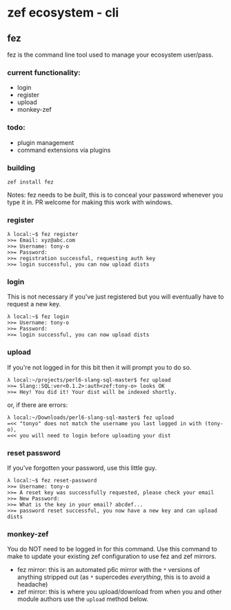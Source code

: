 # zef ecosystem - cli

## fez

fez is the command line tool used to manage your ecosystem user/pass.

### current functionality:

* login
* register
* upload
* monkey-zef

### todo:

* plugin management
* command extensions via plugins

### building

```
zef install fez
```

Notes: fez needs to be *built*, this is to conceal your password whenever you type it in.  PR welcome for making this work with windows.

### register

```
λ local:~$ fez register
>>= Email: xyz@abc.com
>>= Username: tony-o
>>= Password:
>>= registration successful, requesting auth key
>>= login successful, you can now upload dists
```

### login

This is not necessary if you've just registered but you will eventually have to request a new key.

```
λ local:~$ fez login
>>= Username: tony-o
>>= Password:
>>= login successful, you can now upload dists
```

### upload

If you're not logged in for this bit then it will prompt you to do so.

```
λ local:~/projects/perl6-slang-sql-master$ fez upload
>>= Slang::SQL:ver<0.1.2>:auth<zef:tony-o> looks OK
>>= Hey! You did it! Your dist will be indexed shortly.
```

or, if there are errors:

```
λ local:~/Downloads/perl6-slang-sql-master$ fez upload
=<< "tonyo" does not match the username you last logged in with (tony-o),
=<< you will need to login before uploading your dist
```

### reset password

If you've forgotten your password, use this little guy.

```
λ local:~$ fez reset-password
>>= Username: tony-o
>>= A reset key was successfully requested, please check your email
>>= New Password:
>>= What is the key in your email? abcdef...
>>= password reset successful, you now have a new key and can upload dists
```

### monkey-zef

You do NOT need to be logged in for this command. Use this command to make to update your existing zef configuration to use fez and zef mirrors.

* fez mirror: this is an automated p6c mirror with the `*` versions of anything stripped out (as `*` supercedes _everything_, this is to avoid a headache)
* zef mirror: this is where you upload/download from when you and other module authors use the `upload` method below.

